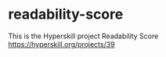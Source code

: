 # readability-score
This is the Hyperskill project Readability Score https://hyperskill.org/projects/39
